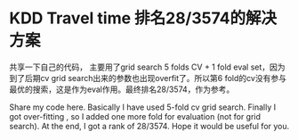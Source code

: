 KDD Travel time 排名28/3574的解决方案
================================

共享一下自己的代码， 主要用了grid search 5 folds CV + 1 fold eval set，因为到了后期cv grid search出来的参数也出现overfit了。所以第6 fold的cv没有参与最优的搜索，这是作为eval作用。最终排名28/3574，作为参考。

Share my code here. Basically I have used 5-fold cv grid search. Finally I got over-fitting , so I added one more fold for evaluation (not for grid search). At the end, I got a rank of 28/3574. Hope it would be useful for you.


